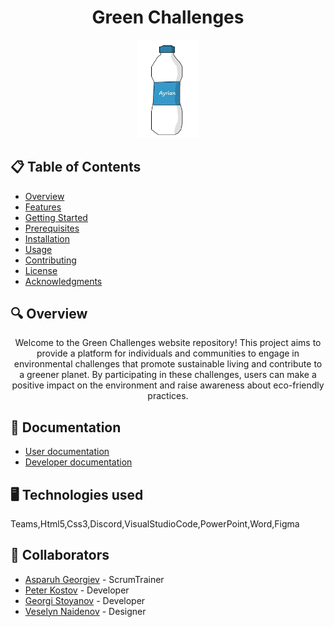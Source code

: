<h1 align="center"> Green Challenges </h1>

<div align="center"><img src="./images/logo.png" width=100alt="logo for Green Challenges">
</div>

<div align="center"> 
  <!-- Any additional content you want to include -->
</div>

## 📋 Table of Contents
  - [Overview](#overview)
  - [Features](#features)
  - [Getting Started](#getting-started)
  - [Prerequisites](#prerequisites)
  - [Installation](#installation)
  - [Usage](#usage)
  - [Contributing](#contributing)
  - [License](#license)
  - [Acknowledgments](#acknowledgments)

## 🔍 Overview <a name="overview"></a>
<p align="center"> Welcome to the Green Challenges website repository! This project aims to provide a platform for individuals and communities to engage in environmental challenges that promote sustainable living and contribute to a greener planet. By participating in these challenges, users can make a positive impact on the environment and raise awareness about eco-friendly practices. </p>

## 📃 Documentation <a name="docs"></a>
<!-- Add links to your documentation files -->
- [User documentation](./path/to/user/documentation.md)
- [Developer documentation](./path/to/developer/documentation.md)

## 🖥️ Technologies used <a name="technologies"></a> 
Teams,Html5,Css3,Discord,VisualStudioCode,PowerPoint,Word,Figma
## 🧑 Collaborators <a name="collaborators"></a>
- [Asparuh Georgiev](https://github.com/AZGeorgiev22) - ScrumTrainer
- [Peter Kostov](https://github.com/PTKostov22 ) - Developer
- [Georgi Stoyanov](https://github.com/GSStoyanov22) - Developer
- [Veselyn Naidenov](https://github.com/VVNaydenov22) - Designer
